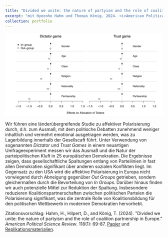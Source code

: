 ```yaml
---
title: "Divided we unite: the nature of partyism and the role of coalition partnership in Europe."
excerpt: "mit Hyeonho Hahm und Thomas König. 2024. <i>American Political Science Review</i>. 118(1): 69-87. <br/><img src='/images/apsr2024.png'>"
collection: portfolio
---
```


![Process Illustration](/images/apsr2024.png)

Wir führen eine länderübergreifende Studie zu affektiver Polarisierung durch, d.h. zum Ausmaß, mit dem politische Debatten zunehmend weniger inhaltlich und vermehrt emotional ausgetragen werden, was zu Lagerbildung innerhalb der Gesellscaft führt. Unter Verwendung von sogenannten _Dictator_ und _Trust Games_ in einem neuartigen Umfrageexperiment messen wir das Ausmaß und die Natur der parteipolitischen Kluft in 25 europäischen Demokratien. Die Ergebnisse zeigen, dass gesellschaftliche Spaltungen entlang von Parteilinien in fast allen Demokratien signifikant über anderen sozialen Konflikten liegt. Im Gegensatz zu den USA wird die affektive Polarisierung in Europa nicht vorwiegend durch Abneigung gegenüber _Out Groups_ getrieben, sondern gleichermaßen durch die Bevorteilung von _In Groups_. Darüber hinaus finden wir auch potenzielle Mittel zur Reduktion der Spaltung. Insbesondere reduzieren Koalitionspartnerschaften zwischen politischen Parteien die Polarisierung signifikant, was die zentrale Rolle von Koalitionsbildung für den politischen Wettbewerb in modernen Demokratien hervorhebt.

Zitationsvorschlag: Hahm, H., Hilpert, D., and König, T. (2024). &quot;Divided we unite: the nature of partyism and the role of coalition partnership in Europe.&quot; <i>American Political Science Review</i>. 118(1): 69-87. [Papier](https://doi.org/10.1017/S0003055423000266) und [Replikationsmaterialien](https://dataverse.harvard.edu/dataset.xhtml?persistentId=doi:10.7910/DVN/YCDJNT). 